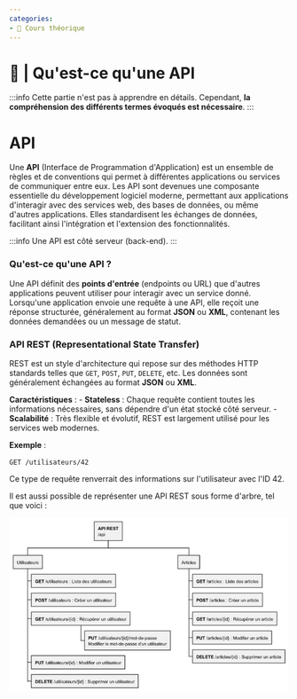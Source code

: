 ```yaml
---
categories:
- 📜 Cours théorique
---
```


# 📜 | Qu'est-ce qu'une API

:::info
Cette partie n'est pas à apprendre en détails. Cependant, **la compréhension des différents termes évoqués est nécessaire**.
:::

# API

Une **API** (Interface de Programmation d'Application) est un ensemble de règles et de conventions qui permet à différentes applications ou services de communiquer entre eux. Les API sont devenues une composante essentielle du développement logiciel moderne, permettant aux applications d'interagir avec des services web, des bases de données, ou même d'autres applications. Elles standardisent les échanges de données, facilitant ainsi l'intégration et l'extension des fonctionnalités.

:::info
Une API est côté serveur (back-end).
:::

### Qu'est-ce qu'une API ?

Une API définit des **points d'entrée** (endpoints ou URL) que d'autres applications peuvent utiliser pour interagir avec un service donné. Lorsqu'une application envoie une requête à une API, elle reçoit une réponse structurée, généralement au format **JSON** ou **XML**, contenant les données demandées ou un message de statut.

### **API REST (Representational State Transfer)**

REST est un style d'architecture qui repose sur des méthodes HTTP standards telles que `GET`, `POST`, `PUT`, `DELETE`, etc. Les données sont généralement échangées au format **JSON** ou **XML**.

**Caractéristiques** :
    - **Stateless** : Chaque requête contient toutes les informations nécessaires, sans dépendre d'un état stocké côté serveur.
    - **Scalabilité** : Très flexible et évolutif, REST est largement utilisé pour les services web modernes.

**Exemple** :
```http
GET /utilisateurs/42
```
Ce type de requête renverrait des informations sur l'utilisateur avec l'ID 42.

Il est aussi possible de représenter une API REST sous forme d'arbre, tel que voici :

![rest_api.png](../images/rest_api.png)